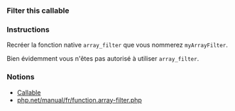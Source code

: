 ### Filter this callable

### Instructions

Recréer la fonction native `array_filter` que vous nommerez `myArrayFilter`.

Bien évidemment vous n'êtes pas autorisé à utiliser `array_filter`.

### Notions

- [Callable](https://www.php.net/manual/fr/language.types.callable.php)
- [php.net/manual/fr/function.array-filter.php](https://www.php.net/manual/fr/function.array-filter.php)
